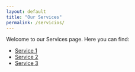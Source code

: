 ```yaml
---
layout: default
title: "Our Services"
permalink: /servicios/
---
```

Welcome to our Services page. Here you can find:
- [Service 1](/servicios/service1/)
- [Service 2](/servicios/service2/)
- [Service 3](/servicios/service3/)